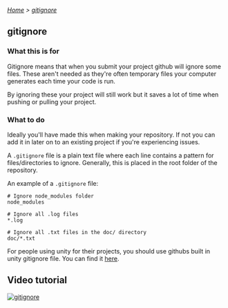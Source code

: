 *[Home](../README.md) > [gitignore](./gitignore.md)*

## gitignore

### What this is for

Gitignore means that when you submit your project github will ignore some files. These aren't needed as they're often temporary files your computer generates each time your code is run. 

By ignoring these your project will still work but it saves a lot of time when pushing or pulling your project.

### What to do
Ideally you'll have made this when making your repository. If not you can add it in later on to an existing project if you're experiencing issues.

A `.gitignore` file is a plain text file where each line contains a pattern for files/directories to ignore. Generally, this is placed in the root folder of the repository.

An example of a `.gitignore` file:

```
# Ignore node_modules folder
node_modules

# Ignore all .log files
*.log

# Ignore all .txt files in the doc/ directory
doc/*.txt
```

For people using unity for their projects, you should use githubs built in unity gitignore file. You can find it [here](https://github.com/github/gitignore/blob/main/Unity.gitignore).

## Video tutorial

[![gitignore](https://img.youtube.com/vi/0WfDe51pUU0/0.jpg)](https://www.youtube.com/watch?v=0WfDe51pUU0)